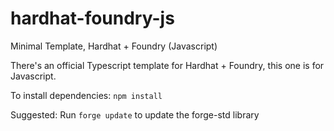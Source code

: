 # hardhat-foundry-js
Minimal Template, Hardhat + Foundry (Javascript)

There's an official Typescript template for Hardhat + Foundry, this one is for Javascript.

To install dependencies:
```npm install```

Suggested: Run ```forge update``` to update the forge-std library
